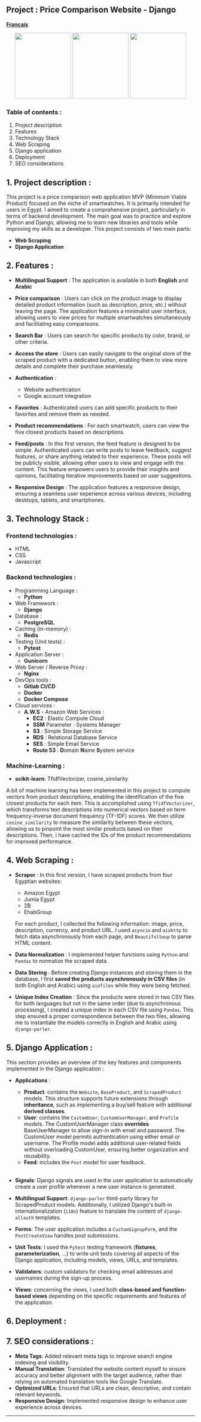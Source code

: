 ## Project : Price Comparison Website - Django

[**Français**](README-fr.md)
<p align="center">
  <img src="media/pictures-readme/.png" width="150" height="175" />
  <img src="media/pictures-readme/.png" width="150" height="175" />
  <img src="media/pictures-readme/.png" width="150" height="175" />
</p>

### Table of contents :
1. Project description
2. Features
3. Technology Stack 
4. Web Scraping
5. Django application
6. Deployment
7. SEO considerations

## 1. Project description :
This project is a price comparison web application MVP (Minimum Viable Product) focused on the 
niche of smartwatches. It is primarily intended for users in Egypt. I aimed to create a 
comprehensive project, particularly in terms of backend development. The main goal was to practice
and explore Python and Django, allowing me to learn new libraries and tools while improving my 
skills as a developer. This project consists of two main parts:
* **Web Scraping**
* **Django Application**

## 2. Features :

* **Multilingual Support** : The application is available in both **English** and **Arabic**
* **Price comparison** : Users can click on the product image to display detailed product 
information (such as description, price, etc.) without leaving the page. The application features
a minimalist user interface, allowing users to view prices for multiple smartwatches 
simultaneously and facilitating easy comparisons.
* **Search Bar** : Users can search for specific products by color, brand, or other criteria.
* **Access the store** : Users can easily navigate to the original store of the scraped product 
with a dedicated button, enabling them to view more details and complete their purchase seamlessly.

* **Authentication** :
    * Website authentication
    * Google account integration
* **Favorites** :  Authenticated users can add specific products to their favorites and remove 
them as needed.
* **Product recommendations** : For each smartwatch, users can view the five closest products 
based on descriptions.
* **Feed/posts** : In this first version, the feed feature is designed to be simple. Authenticated
users can write posts to leave feedback, suggest features, or share anything related to their 
experience. These posts will be publicly visible, allowing other users to view and engage with the
content. This feature empowers users to provide their insights and opinions, facilitating iterative
improvements based on user suggestions.
* **Responsive Design** : The application features a responsive design, ensuring a seamless user 
experience across various devices, including desktops, tablets, and smartphones.

## 3. Technology Stack :

### Frontend technologies : 
* HTML
* CSS
* Javascript
### Backend technologies : 
* Programming Language : 
  * **Python**
* Web Framework :
  * **Django**
* Database :
  * **PostgreSQL**
* Caching (in-memory) :
  * **Redis**
* Testing (Unit tests) :
  * **Pytest** 
* Application Server :
  * **Gunicorn**
* Web Server / Reverse Proxy :
  * **Nginx** 
* DevOps tools :
  * **Gitlab CI/CD**
  * **Docker**
  * **Docker Compose**
* Cloud services :
   * **A.W.S** - Amazon Web Services : 
     - **EC2** : Elastic Compute Cloud
     - **SSM** Parameter : Systems Manager
     - **S3** : Simple Storage Service
     - **RDS** : Relational Database Service
     - **SES** : Simple Email Service
     - **Route 53** : **D**omain **N**ame **S**ystem service
     
### Machine-Learning :

* **scikit-learn**: TfidfVectorizer, cosine_similarity

A bit of machine learning has been implemented in this project to compute vectors from product
descriptions, enabling the identification of the five closest products for each item. 
This is accomplished using `TfidfVectorizer`, which transforms text descriptions into numerical 
vectors based on term frequency-inverse document frequency (TF-IDF) scores. 
We then utilize `cosine_similarity` to measure the similarity between these vectors, 
allowing us to pinpoint the most similar products based on their descriptions.
Then, I have cached the IDs of the product recommendations for improved performance.

## 4. Web Scraping :
* **Scraper** :
In this first version, I have scraped products from four Egyptian websites:
  * Amazon Egypt
  * Jumia Egypt
  * 2B
  * EhabGroup

  For each product, I collected the following information: image, price, description, currency, and
  product URL. I used `asyncio` and `aiohttp` to fetch data asynchronously from each page, and 
  `BeautifulSoup` to parse HTML content.

* **Data Normalization** : 
 I implemented helper functions using `Python` and `Pandas` to normalize the scraped data.

* **Data Storing** : Before creating Django instances and storing them in the database, I first 
**saved the products asynchronously in CSV files** (in both English and Arabic) using `aiofiles` 
while they were being fetched.

* **Unique Index Creation** : 
Since the products were stored in two CSV files for both languages but not in the same order 
(due to asynchronous processing), I created a unique index in each CSV file using `Pandas`. 
This step ensured a proper correspondence between the two files, allowing me to instantiate 
the models correctly in English and Arabic using `django-parler`.
## 5. Django Application :
This section provides an overview of the key features and components implemented in the 
Django application :

* **Applications** :
    * **Product**: contains the `Website`, `BaseProduct`, and `ScrapedProduct` models.  This structure
      supports future extensions through **inheritance**, such as implementing a buy/sell feature 
      with additional **derived classes**.
    * **User**: contains the `CustomUser`, `CustomUserManager`, and `Profile` models. 
      The CustomUserManager class **overrides** BaseUserManager to allow sign-in with email and password. 
      The CustomUser model permits authentication using either email or username. The Profile model
      adds additional user-related fields without overloading CustomUser, ensuring better
      organization and reusability.
    * **Feed**: includes the `Post` model for user feedback.<br><br>

* **Signals**: Django signals are used in the user application to automatically create a user 
profile whenever a new user instance is generated.
* **Multilingual Support**: `django-parler` third-party library for ScrapedProduct
models. Additionally, I utilized Django's built-in internationalization (`i18n`) feature to 
translate the content of `django-allauth` templates.
* **Forms**: The user application includes a `CustomSignupForm`, and the `PostCreateView` handles 
post submissions.
* **Unit Tests**: I used the `Pytest` testing framework (**fixtures**, **parameterization**, ...) to write unit tests covering all aspects
of the Django application, including models, views, URLs, and templates.
* **Validators**: custom validators for checking email addresses and usernames during the sign-up
process.
* **Views**: concerning the views, I used both **class-based and function-based views** depending 
on the specific requirements and features of the application.
  

## 6. Deployment :
## 7. SEO considerations :
* **Meta Tags**: Added relevant meta tags to improve search engine indexing and visibility.
* **Manual Translation**: Translated the website content myself to ensure accuracy and better 
alignment with the target audience, rather than relying on automated translation tools like 
Google Translate.
* **Optimized URLs**: Ensured that URLs are clean, descriptive, and contain relevant keywords.
* **Responsive Design**: Implemented responsive design to enhance user experience across devices.


---